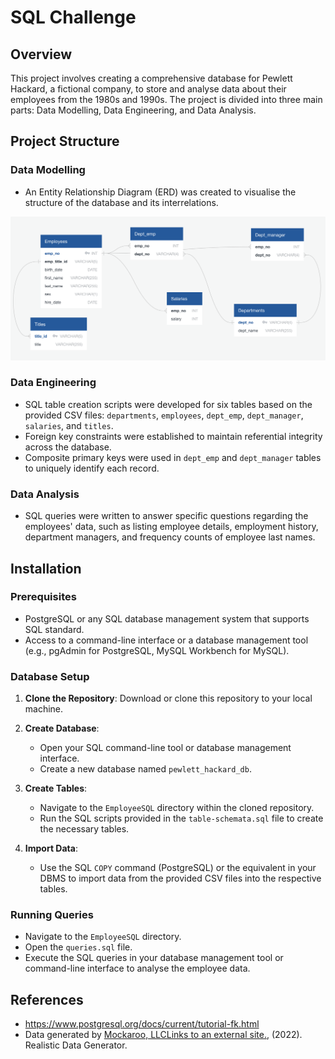 
# SQL Challenge

## Overview

This project involves creating a comprehensive database for Pewlett Hackard, a fictional company, to store and analyse data about their employees from the 1980s and 1990s. The project is divided into three main parts: Data Modelling, Data Engineering, and Data Analysis.

## Project Structure

### Data Modelling

-   An Entity Relationship Diagram (ERD) was created to visualise the structure of the database and its interrelations.

![enter image description here](https://github.com/Stephadey/sql-challenge/blob/main/EmployeeSQL/ERD.png?raw=true)
### Data Engineering

-   SQL table creation scripts were developed for six tables based on the provided CSV files: `departments`, `employees`, `dept_emp`, `dept_manager`, `salaries`, and `titles`.
-   Foreign key constraints were established to maintain referential integrity across the database.
-   Composite primary keys were used in `dept_emp` and `dept_manager` tables to uniquely identify each record.

### Data Analysis

-   SQL queries were written to answer specific questions regarding the employees' data, such as listing employee details, employment history, department managers, and frequency counts of employee last names.
## Installation

### Prerequisites

-   PostgreSQL or any SQL database management system that supports SQL standard.
-   Access to a command-line interface or a database management tool (e.g., pgAdmin for PostgreSQL, MySQL Workbench for MySQL).

### Database Setup

1.  **Clone the Repository**: Download or clone this repository to your local machine.
    
2.  **Create Database**:
    
    -   Open your SQL command-line tool or database management interface.
    -   Create a new database named `pewlett_hackard_db`.
3.  **Create Tables**:
    
    -   Navigate to the `EmployeeSQL` directory within the cloned repository.
    -   Run the SQL scripts provided in the `table-schemata.sql` file to create the necessary tables.
4.  **Import Data**:
    
    -   Use the SQL `COPY` command (PostgreSQL) or the equivalent in your DBMS to import data from the provided CSV files into the respective tables.

### Running Queries

-   Navigate to the `EmployeeSQL` directory.
-   Open the `queries.sql` file.
-   Execute the SQL queries in your database management tool or command-line interface to analyse the employee data.

## References
-   https://www.postgresql.org/docs/current/tutorial-fk.html
- Data generated by [Mockaroo, LLCLinks to an external site.](https://mockaroo.com/), (2022). Realistic Data Generator.

